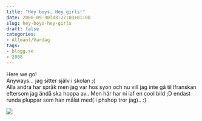 ```yaml
---
title: "Hey boys, Hey girls!"
date: 2008-09-30T08:27:03+01:00
slug: hey-boys-hey-girls
draft: false
categories:
- Allmänt/Vardag
tags:
- blogg.se
- 2008
---
```

Here we go!  
Anyways... jag sitter själv i skolan ;(  
Alla andra har språk men jag var hos syon och nu vill jag inte gå til lfranskan eftersom jag ändå ska hoppa av.. Men här har ni iaf en cool bild ;D endast runda pluppar som han målat med( i phshop tror jag).. :)  
  
  

![](/assets/images/blogg.se/ohasballt_18183861.jpg)